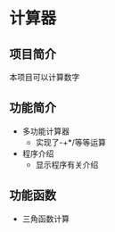 # 计算器
##  项目简介
本项目可以计算数字  
##  功能简介
* 多功能计算器	
    - 实现了-+*/等等运算
* 程序介绍  
    - 显示程序有关介绍      
##  功能函数  
* 三角函数计算
